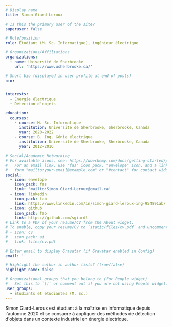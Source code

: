 ```yaml
---
# Display name
title: Simon Giard-Leroux

# Is this the primary user of the site?
superuser: false

# Role/position
role: Étudiant (M. Sc. Informatique), ingénieur électrique

# Organizations/Affiliations
organizations:
  - name: Université de Sherbrooke
    url: 'https://www.usherbrooke.ca/'

# Short bio (displayed in user profile at end of posts)
bio: 


interests:
  - Énergie électrique
  - Détection d'objets

education:
  courses:
    - course: M. Sc. Informatique
      institution: Université de Sherbrooke, Sherbrooke, Canada
      year: 2020-2022
    - course: B. Ing. Génie électrique
      institution: Université de Sherbrooke, Sherbrooke, Canada
      year: 2012-2016

# Social/Academic Networking
# For available icons, see: https://wowchemy.com/docs/getting-started/page-builder/#icons
#   For an email link, use "fas" icon pack, "envelope" icon, and a link in the
#   form "mailto:your-email@example.com" or "#contact" for contact widget.
social:
  - icon: envelope
    icon_pack: fas
    link: 'mailto:Simon.Giard-Leroux@gmail.ca'
  - icon: linkedin
    icon_pack: fab
    link: https://www.linkedin.com/in/simon-giard-leroux-ing-954891ab/
  - icon: github
    icon_pack: fab
    link: https://github.com/sgiardl
# Link to a PDF of your resume/CV from the About widget.
# To enable, copy your resume/CV to `static/files/cv.pdf` and uncomment the lines below.
# - icon: cv
#   icon_pack: ai
#   link: files/cv.pdf

# Enter email to display Gravatar (if Gravatar enabled in Config)
email: ''

# Highlight the author in author lists? (true/false)
highlight_name: false

# Organizational groups that you belong to (for People widget)
#   Set this to `[]` or comment out if you are not using People widget.
user_groups:
  - Étudiants et étudiantes (M. Sc.)
---
```


Simon Giard-Leroux est étudiant à la maîtrise en informatique depuis l'automne 2020 et se consacre à appliquer des méthodes de détection d'objets dans un contexte industriel en énergie électrique.
